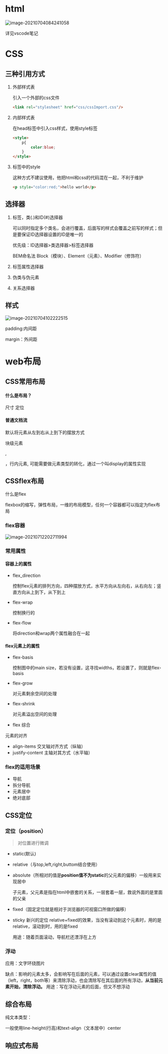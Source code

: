 # html



![image-20210704084241058](C:\Users\s'c\AppData\Roaming\Typora\typora-user-images\image-20210704084241058.png)

详见vscode笔记



# CSS

## 三种引用方式

1. 外部样式表

   引入一个外部的css文件

   ```html
   <link rel="stylesheet" href="css/cssImport.css"/>
   ```

   

2. 内部样式表

   在head标签中引入css样式，使用style标签

   ```html
   <style>
       p{
           color:blue;
       }
   </style>
   ```

   

3. 标签中的style

   这种方式不建议使用，他把html和css的代码混在一起，不利于维护

   ```html
   <p style="color:red;">hello world</p>
   ```



## 选择器

1. 标签，类(.)和ID(#)选择器

   可以同时指定多个类名，会进行覆盖，后面写的样式会覆盖之前写的样式；但是要保证ID选择器设置的ID是唯一的

   优先级：ID选择器>类选择器>标签选择器

   BEM命名法   Block（模块）、Element（元素）、Modifier（修饰符）

2. 标签属性选择器

3. 伪类与伪元素

4. 关系选择器





## 样式

![image-20210704102222515](C:\Users\s'c\AppData\Roaming\Typora\typora-user-images\image-20210704102222515.png)

padding:内间距

margin：外间距





# web布局

## CSS常用布局

#### 什么是布局？

尺寸   定位



#### 普通文档流

默认将元素从左到右从上到下的摆放方式

块级元素<p>,<div>，行内元素<span>,<img>   可能需要做元素类型的转化，通过一个叫display的属性实现



## CSSflex布局

什么是flex

flexbox的缩写，弹性布局，一维的布局模型，任何一个容器都可以指定为flex布局



### flex容器

![image-20210712202711994](C:\Users\s'c\AppData\Roaming\Typora\typora-user-images\image-20210712202711994.png)

### 常用属性

#### 容器上的属性

- flex_direction

  控制flex元素的排列方向，四种摆放方式，水平方向从左向右，从右向左；竖直方向从上到下，从下到上

- flex-wrap

  控制换行的

- flex-flow

  将direction和wrap两个属性融合在一起

#### flex元素上的属性

- flex-basis

  控制图中的main size，若没有设置，这寻找widths，若设置了，则就是flex-basis

- flex-grow

  对元素剩余空间的处理

- flex-shrink

  对元素溢出空间的处理

- flex   综合

元素的对齐

- align-items 交叉轴对齐方式（纵轴）
- justify-content  主轴对其方式（水平轴）

### flex的适用场景

- 导航
- 拆分导航
- 元素居中
- 绝对底部

## CSS定位

### 定位（position）

> 对位置进行微调

- static(默认)

- relative（与top,left,right,buttom结合使用）

- absolute（所相对的值是**position值不为static**的父元素的偏移）一般用来实现居中

  子元素，父元素是指在html中嵌套的关系，一层套着一层，救说外面的是里面的父亲

- fixed（固定定位就是相对于浏览器的可视窗口所做的偏移）

- sticky 新兴的定位  relative+fixed的效果，当没有滚动到这个元素时，用的是relative，滚动到时，用的是fixed

  用途：随着页面滚动，导航栏还漂浮在上方



### 浮动

应用：文字环绕图片

缺点：影响的元素太多，会影响写在后面的元素，可以通过设置clear属性的值（left，right，both等）来清除浮动，也会清除写在其后面的所有浮动，**从当前元素开始，清除浮动。**       用途：写在浮动元素的后面，但又不想浮动



## 综合布局

纯文本类型：

一般使用line-height(行高)和text-align（文本居中）center



## 响应式布局





